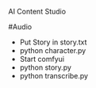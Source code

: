AI Content Studio





\#Audio



* Put Story in story.txt
* python character.py
* Start comfyui
* python story.py
* python transcribe.py
